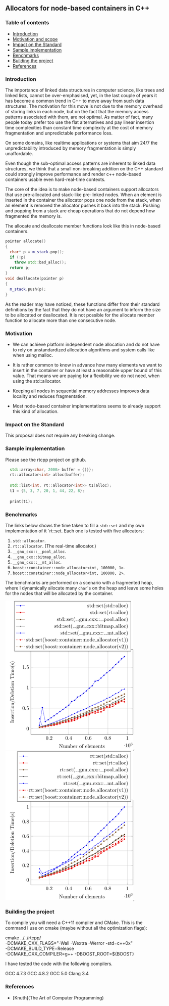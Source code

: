 ## Allocators for node-based containers in C++

### Table of contents

* [Introduction](##introduction)
* [Motivation and scope](##motivation-and-scope)
* [Impact on the Standard](##impact-on-the-standard)
* [Sample implementation](##Sample-implementation)
* [Benchmarks](##Benchmarks)
* [Building the project](##Building-the-project)
* [References](##references)

### Introduction

The importance of linked data structures in computer
science, like trees and linked lists, cannot be
over-emphasised, yet, in the last couple of years it has
become a common trend in C++ to move away from such data
structures. The motivation for this move is not due to the
memory overhead of storing links in each node, but on the
fact that the memory access patterns associated with them,
are not optimal. As matter of fact, many people today prefer
too use the flat alternatives and pay linear insertion time
complexities than constant time complexity at the cost of
memory fragmentation and unpredictable performance loss.

On some domains, like realtime applications or systems that
aim 24/7 the unpredictability introduced by memory
fragmentation is simply unaffordable.

Even though the sub-optimal access patterns are inherent to
linked data structures, we think that a small non-breaking
addition on the C++ standard could strongly improve
performance and render c++ node-based containers usable
even hard-real-time contexts.

The core of the idea is to make node-based containers
support allocators that use pre-allocated and stack-like
pre-linked nodes. When an element is inserted in the
container the allocator pops one node from the stack,
when an element is removed the allocator pushes it back
into the stack.  Pushing and popping
from a stack are cheap operations that do not depend how
fragmented the memory is.

The allocate and deallocate member functions look like this
in node-based containers.

```c++
pointer allocate()
{
  char* p = m_stack.pop(); 
  if (!p)
    throw std::bad_alloc();
  return p; 
}
void deallocate(pointer p)
{
  m_stack.push(p);
}
```

As the reader may have noticed, these functions differ from
their standard definitions by the fact that they do not have
an argument to inform the size to be allocated or
deallocated. It is not possible for the allocate member
function to allocate more than one consecutive node.

### Motivation

* We can achieve platform independent node allocation and do not
have to rely on unstandardized allocation algorithms and system calls
like when using malloc.

* It is rather common to know in advance how many elements we want to
insert in the container or have at least a reasonable upper bound of
this value. That means we are paying for a flexibility we do not need,
when using the std::allocator.

* Keeping all nodes in sequential memory addresses improves
data locality and reduces fragmentation.

* Most node-based container implementations seems to already
support this kind of allocation.

### Impact on the Standard

This proposal does not require any breaking change.

### Sample implementation

Please see the rtcpp project on github.

```c++
  std::array<char, 2000> buffer = {{}};
  rt::allocator<int> alloc(buffer);

  std::list<int, rt::allocator<int>> t1(alloc);
  t1 = {5, 3, 7, 20, 1, 44, 22, 8};

  print(t1);
```

### Benchmarks

The links below shows the time taken to fill a `std::set`
and my own implementation of it `rt::set. Each one is tested
with five allocators:

  1. `std::allocator`.
  2. `rt::allocator`. (The real-time allocator.)
  3. `__gnu_cxx::__pool_alloc`.
  4. `__gnu_cxx::bitmap_alloc`.
  5. `__gnu_cxx::__mt_alloc`.
  6. `boost::constainer::node_allocator<int, 100000, 1>`.
  7. `boost::constainer::node_allocator<int, 100000, 2>`.

The benchmarks are performed on a scenario with a fragmented
heap, where I dynamically allocate many `char`'s on the heap
and leave some holes for the nodes that will be allocated by
the container. 

![std::set insertion time](fig/std_set_insertion.png),
![rt::set insertion time](fig/rt_set_insertion.png),

### Building the project

  To compile you will need a C++11 compiler and CMake. This
  is the command I use on cmake (maybe without all the
  optimization flags):

  cmake ../../rtcpp/ \
  -DCMAKE_CXX_FLAGS="-Wall -Wextra -Werror -std=c++0x" \
  -DCMAKE_BUILD_TYPE=Release \
  -DCMAKE_CXX_COMPILER=g++ -DBOOST_ROOT=${BOOST}

  I have tested the code with the following compilers.

  GCC 4.7.3
  GCC 4.8.2
  GCC 5.0
  Clang 3.4

### References

* [Knuth](The Art of Computer Programming)

